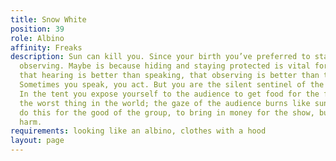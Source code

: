 ```yaml
---
title: Snow White
position: 39
role: Albino
affinity: Freaks
description: Sun can kill you. Since your birth you’ve preferred to stay in a corner,
  observing. Maybe is because hiding and staying protected is vital for you. You learned
  that hearing is better than speaking, that observing is better than to be observed.
  Sometimes you speak, you act. But you are the silent sentinel of the freak show.
  In the tent you expose yourself to the audience to get food for the family, it is
  the worst thing in the world; the gaze of the audience burns like sunlight.  You
  do this for the good of the group, to bring in money for the show, but it does you
  harm.
requirements: looking like an albino, clothes with a hood
layout: page
---
```


